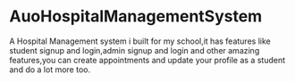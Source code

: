 # AuoHospitalManagementSystem
A Hospital Management system i built for my school,it has features like student signup and login,admin signup and login and other amazing features,you can create appointments and update your profile as a student and do a lot more too.
